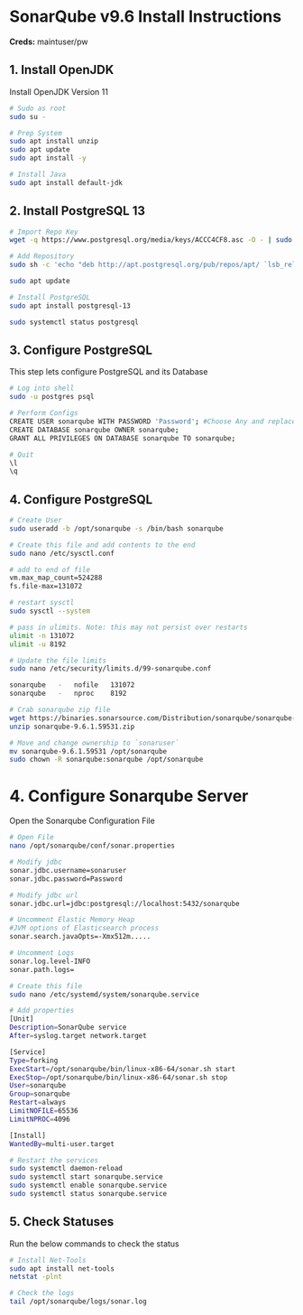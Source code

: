 # SonarQube v9.6 Install Instructions

**Creds:** maintuser/pw

## 1. Install OpenJDK
Install OpenJDK Version 11

```bash
# Sudo as root
sudo su -

# Prep System
sudo apt install unzip
sudo apt update
sudo apt install -y

# Install Java
sudo apt install default-jdk
```
## 2. Install PostgreSQL 13

```bash
# Import Repo Key
wget -q https://www.postgresql.org/media/keys/ACCC4CF8.asc -O - | sudo apt-key add -

# Add Repository
sudo sh -c 'echo "deb http://apt.postgresql.org/pub/repos/apt/ `lsb_release -cs`-pgdg main" >> /etc/apt/sources.list.d/pgdg.list'

sudo apt update

# Install PostgreSQL
sudo apt install postgresql-13

sudo systemctl status postgresql
```

## 3. Configure PostgreSQL
This step lets configure PostgreSQL and its Database

```bash
# Log into shell
sudo -u postgres psql

# Perform Configs
CREATE USER sonarqube WITH PASSWORD 'Password'; #Choose Any and replace with 'Password'
CREATE DATABASE sonarqube OWNER sonarqube;
GRANT ALL PRIVILEGES ON DATABASE sonarqube TO sonarqube;

# Quit
\l
\q
```

## 4. Configure PostgreSQL

```bash
# Create User
sudo useradd -b /opt/sonarqube -s /bin/bash sonarqube

# Create this file and add contents to the end
sudo nano /etc/sysctl.conf

# add to end of file
vm.max_map_count=524288
fs.file-max=131072

# restart sysctl
sudo sysctl --system

# pass in ulimits. Note: this may not persist over restarts 
ulimit -n 131072
ulimit -u 8192

# Update the file limits
sudo nano /etc/security/limits.d/99-sonarqube.conf

sonarqube   -   nofile   131072
sonarqube   -   nproc    8192

# Crab sonarqube zip file
wget https://binaries.sonarsource.com/Distribution/sonarqube/sonarqube-9.6.1.59531.zip
unzip sonarqube-9.6.1.59531.zip

# Move and change ownership to `sonaruser`
mv sonarqube-9.6.1.59531 /opt/sonarqube
sudo chown -R sonarqube:sonarqube /opt/sonarqube
```

# 4. Configure Sonarqube Server

Open the Sonarqube Configuration File

```bash
# Open File
nano /opt/sonarqube/conf/sonar.properties

# Modify jdbc
sonar.jdbc.username=sonaruser
sonar.jdbc.password=Password 

# Modify jdbc url
sonar.jdbc.url=jdbc:postgresql://localhost:5432/sonarqube

# Uncomment Elastic Memory Heap
#JVM options of Elasticsearch process
sonar.search.javaOpts=-Xmx512m.....

# Uncomment Logs
sonar.log.level-INFO
sonar.path.logs=

# Create this file 
sudo nano /etc/systemd/system/sonarqube.service

# Add properties
[Unit]
Description=SonarQube service
After=syslog.target network.target

[Service]
Type=forking
ExecStart=/opt/sonarqube/bin/linux-x86-64/sonar.sh start
ExecStop=/opt/sonarqube/bin/linux-x86-64/sonar.sh stop
User=sonarqube
Group=sonarqube
Restart=always
LimitNOFILE=65536
LimitNPROC=4096

[Install]
WantedBy=multi-user.target

# Restart the services
sudo systemctl daemon-reload
sudo systemctl start sonarqube.service
sudo systemctl enable sonarqube.service
sudo systemctl status sonarqube.service
```

## 5. Check Statuses
Run the below commands to check the status

```bash
# Install Net-Tools
sudo apt install net-tools
netstat -plnt

# Check the logs
tail /opt/sonarqube/logs/sonar.log
```
